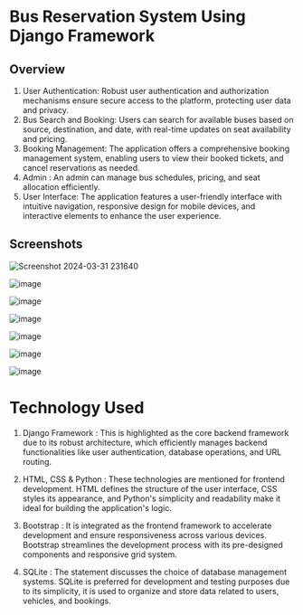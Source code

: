 # Bus Reservation System Using Django Framework

## Overview
1. User Authentication: Robust user authentication and authorization mechanisms ensure secure access to the platform, protecting user data and privacy.
2. Bus Search and Booking: Users can search for available buses based on source, destination, and date, with real-time updates on seat availability and pricing. 
3. Booking Management: The application offers a comprehensive booking management system, enabling users to view their booked tickets, and cancel reservations as needed.
4. Admin : An admin can manage bus schedules, pricing, and seat allocation efficiently.
5. User Interface: The application features a user-friendly interface with intuitive navigation, responsive design for mobile devices, and interactive elements to enhance the user experience.


## Screenshots
![Screenshot 2024-03-31 231640](https://github.com/sairaj0003/Bus_Reservation_System/assets/140234339/9593dc5a-5379-4a1b-aa82-c1412b263607)

![image](https://github.com/sairaj0003/Bus_Reservation_System/assets/140234339/1f4b5859-56b3-4243-8aee-fc7d48b44809)

![image](https://github.com/sairaj0003/Bus_Reservation_System/assets/140234339/dfbaaa5a-7e3d-4262-8a97-ecf9c264945a)

![image](https://github.com/sairaj0003/Bus_Reservation_System/assets/140234339/0d99cc4d-0d78-40e0-8ea4-a35771b1f360)

![image](https://github.com/sairaj0003/Bus_Reservation_System/assets/140234339/ad3aaa12-00ec-44cb-9fbb-568a36815f2b)

![image](https://github.com/sairaj0003/Bus_Reservation_System/assets/140234339/51d623ad-3f1a-4900-ab25-b3de590839fb)

![image](https://github.com/sairaj0003/Bus_Reservation_System/assets/140234339/4d8398f6-2503-4589-9ef5-fb63427bf534)


# Technology Used
1. Django Framework : This is highlighted as the core backend framework due to its robust architecture, which efficiently manages backend functionalities like user authentication, database operations, and URL routing.

2. HTML, CSS & Python : These technologies are mentioned for frontend development. HTML defines the structure of the user interface, CSS styles its appearance, and Python's simplicity and readability make it ideal for building the application's logic.

3. Bootstrap : It is integrated as the frontend framework to accelerate development and ensure responsiveness across various devices. Bootstrap streamlines the development process with its pre-designed components and responsive grid system.

4. SQLite : The statement discusses the choice of database management systems. SQLite is preferred for development and testing purposes due to its simplicity, it is used to organize and store data related to users, vehicles, and bookings.


